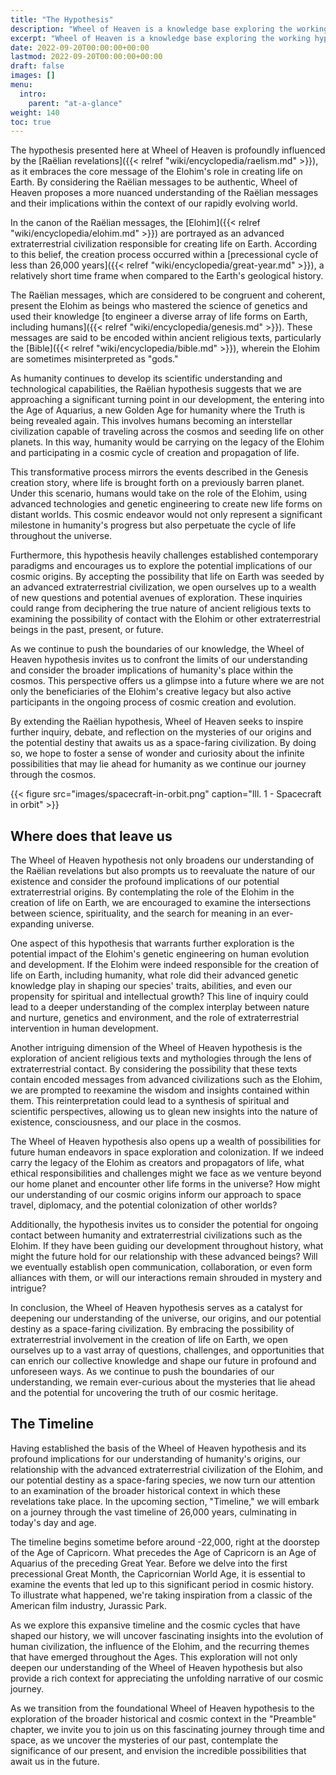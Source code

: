 ```yaml
---
title: "The Hypothesis"
description: "Wheel of Heaven is a knowledge base exploring the working hypothesis that life on Earth was intelligently designed by an extraterrestrial civilization, the so-called Elohim."
excerpt: "Wheel of Heaven is a knowledge base exploring the working hypothesis that life on Earth was intelligently designed by an extraterrestrial civilization, the so-called Elohim."
date: 2022-09-20T00:00:00+00:00
lastmod: 2022-09-20T00:00:00+00:00
draft: false
images: []
menu:
  intro:
    parent: "at-a-glance"
weight: 140
toc: true
---
```


The hypothesis presented here at Wheel of Heaven is profoundly influenced by the [Raëlian revelations]({{< relref "wiki/encyclopedia/raelism.md" >}}), as it embraces the core message of the Elohim's role in creating life on Earth. By considering the Raëlian messages to be authentic, Wheel of Heaven proposes a more nuanced understanding of the Raëlian messages and their implications within the context of our rapidly evolving world.

In the canon of the Raëlian messages, the [Elohim]({{< relref "wiki/encyclopedia/elohim.md" >}}) are portrayed as an advanced extraterrestrial civilization responsible for creating life on Earth. According to this belief, the creation process occurred within a [precessional cycle of less than 26,000 years]({{< relref "wiki/encyclopedia/great-year.md" >}}), a relatively short time frame when compared to the Earth's geological history.

The Raëlian messages, which are considered to be congruent and coherent, present the Elohim as beings who mastered the science of genetics and used their knowledge [to engineer a diverse array of life forms on Earth, including humans]({{< relref "wiki/encyclopedia/genesis.md" >}}). These messages are said to be encoded within ancient religious texts, particularly the [Bible]({{< relref "wiki/encyclopedia/bible.md" >}}), wherein the Elohim are sometimes misinterpreted as "gods."

As humanity continues to develop its scientific understanding and technological capabilities, the Raëlian hypothesis suggests that we are approaching a significant turning point in our development, the entering into the Age of Aquarius, a new Golden Age for humanity where the Truth is being revealed again. This involves humans becoming an interstellar civilization capable of traveling across the cosmos and seeding life on other planets. In this way, humanity would be carrying on the legacy of the Elohim and participating in a cosmic cycle of creation and propagation of life.

This transformative process mirrors the events described in the Genesis creation story, where life is brought forth on a previously barren planet. Under this scenario, humans would take on the role of the Elohim, using advanced technologies and genetic engineering to create new life forms on distant worlds. This cosmic endeavor would not only represent a significant milestone in humanity's progress but also perpetuate the cycle of life throughout the universe.

Furthermore, this hypothesis heavily challenges established contemporary paradigms and encourages us to explore the potential implications of our cosmic origins. By accepting the possibility that life on Earth was seeded by an advanced extraterrestrial civilization, we open ourselves up to a wealth of new questions and potential avenues of exploration. These inquiries could range from deciphering the true nature of ancient religious texts to examining the possibility of contact with the Elohim or other extraterrestrial beings in the past, present, or future.

As we continue to push the boundaries of our knowledge, the Wheel of Heaven hypothesis invites us to confront the limits of our understanding and consider the broader implications of humanity's place within the cosmos. This perspective offers us a glimpse into a future where we are not only the beneficiaries of the Elohim's creative legacy but also active participants in the ongoing process of cosmic creation and evolution.

By extending the Raëlian hypothesis, Wheel of Heaven seeks to inspire further inquiry, debate, and reflection on the mysteries of our origins and the potential destiny that awaits us as a space-faring civilization. By doing so, we hope to foster a sense of wonder and curiosity about the infinite possibilities that may lie ahead for humanity as we continue our journey through the cosmos.

{{< figure src="images/spacecraft-in-orbit.png" caption="Ill. 1 - Spacecraft in orbit" >}}

## Where does that leave us

The Wheel of Heaven hypothesis not only broadens our understanding of the Raëlian revelations but also prompts us to reevaluate the nature of our existence and consider the profound implications of our potential extraterrestrial origins. By contemplating the role of the Elohim in the creation of life on Earth, we are encouraged to examine the intersections between science, spirituality, and the search for meaning in an ever-expanding universe.

One aspect of this hypothesis that warrants further exploration is the potential impact of the Elohim's genetic engineering on human evolution and development. If the Elohim were indeed responsible for the creation of life on Earth, including humanity, what role did their advanced genetic knowledge play in shaping our species' traits, abilities, and even our propensity for spiritual and intellectual growth? This line of inquiry could lead to a deeper understanding of the complex interplay between nature and nurture, genetics and environment, and the role of extraterrestrial intervention in human development.

Another intriguing dimension of the Wheel of Heaven hypothesis is the exploration of ancient religious texts and mythologies through the lens of extraterrestrial contact. By considering the possibility that these texts contain encoded messages from advanced civilizations such as the Elohim, we are prompted to reexamine the wisdom and insights contained within them. This reinterpretation could lead to a synthesis of spiritual and scientific perspectives, allowing us to glean new insights into the nature of existence, consciousness, and our place in the cosmos.

The Wheel of Heaven hypothesis also opens up a wealth of possibilities for future human endeavors in space exploration and colonization. If we indeed carry the legacy of the Elohim as creators and propagators of life, what ethical responsibilities and challenges might we face as we venture beyond our home planet and encounter other life forms in the universe? How might our understanding of our cosmic origins inform our approach to space travel, diplomacy, and the potential colonization of other worlds?

Additionally, the hypothesis invites us to consider the potential for ongoing contact between humanity and extraterrestrial civilizations such as the Elohim. If they have been guiding our development throughout history, what might the future hold for our relationship with these advanced beings? Will we eventually establish open communication, collaboration, or even form alliances with them, or will our interactions remain shrouded in mystery and intrigue?

In conclusion, the Wheel of Heaven hypothesis serves as a catalyst for deepening our understanding of the universe, our origins, and our potential destiny as a space-faring civilization. By embracing the possibility of extraterrestrial involvement in the creation of life on Earth, we open ourselves up to a vast array of questions, challenges, and opportunities that can enrich our collective knowledge and shape our future in profound and unforeseen ways. As we continue to push the boundaries of our understanding, we remain ever-curious about the mysteries that lie ahead and the potential for uncovering the truth of our cosmic heritage.

## The Timeline

Having established the basis of the Wheel of Heaven hypothesis and its profound implications for our understanding of humanity's origins, our relationship with the advanced extraterrestrial civilization of the Elohim, and our potential destiny as a space-faring species, we now turn our attention to an examination of the broader historical context in which these revelations take place. In the upcoming section, "Timeline," we will embark on a journey through the vast timeline of 26,000 years, culminating in today's day and age.

The timeline begins sometime before around -22,000, right at the doorstep of the Age of Capricorn. What precedes the Age of Capricorn is an Age of Aquarius of the preceding Great Year. Before we delve into the first precessional Great Month, the Capricornian World Age, it is essential to examine the events that led up to this significant period in cosmic history. To illustrate what happened, we're taking inspiration from a classic of the American film industry, Jurassic Park.

As we explore this expansive timeline and the cosmic cycles that have shaped our history, we will uncover fascinating insights into the evolution of human civilization, the influence of the Elohim, and the recurring themes that have emerged throughout the Ages. This exploration will not only deepen our understanding of the Wheel of Heaven hypothesis but also provide a rich context for appreciating the unfolding narrative of our cosmic journey.

As we transition from the foundational Wheel of Heaven hypothesis to the exploration of the broader historical and cosmic context in the "Preamble" chapter, we invite you to join us on this fascinating journey through time and space, as we uncover the mysteries of our past, contemplate the significance of our present, and envision the incredible possibilities that await us in the future.
